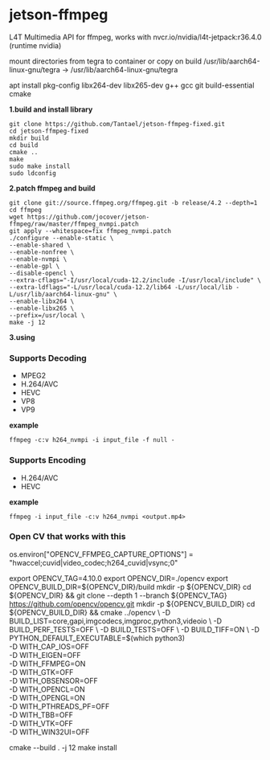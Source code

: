 # jetson-ffmpeg
L4T Multimedia API for ffmpeg, works with nvcr.io/nvidia/l4t-jetpack:r36.4.0 (runtime nvidia)

mount directories from tegra to container or copy on build /usr/lib/aarch64-linux-gnu/tegra -> /usr/lib/aarch64-linux-gnu/tegra

apt install pkg-config libx264-dev libx265-dev g++ gcc git build-essential cmake

**1.build and install library**

    git clone https://github.com/Tantael/jetson-ffmpeg-fixed.git
    cd jetson-ffmpeg-fixed
    mkdir build
    cd build
    cmake ..
    make
    sudo make install
    sudo ldconfig
	
**2.patch ffmpeg and build**

    git clone git://source.ffmpeg.org/ffmpeg.git -b release/4.2 --depth=1
    cd ffmpeg
    wget https://github.com/jocover/jetson-ffmpeg/raw/master/ffmpeg_nvmpi.patch
    git apply --whitespace=fix ffmpeg_nvmpi.patch
    ./configure --enable-static \
    --enable-shared \
    --enable-nonfree \
    --enable-nvmpi \
    --enable-gpl \
    --disable-opencl \
    --extra-cflags="-I/usr/local/cuda-12.2/include -I/usr/local/include" \
    --extra-ldflags="-L/usr/local/cuda-12.2/lib64 -L/usr/local/lib -L/usr/lib/aarch64-linux-gnu" \
    --enable-libx264 \
    --enable-libx265 \
    --prefix=/usr/local \
    make -j 12

**3.using**

### Supports Decoding
  - MPEG2
  - H.264/AVC
  - HEVC
  - VP8
  - VP9
  
**example**

    ffmpeg -c:v h264_nvmpi -i input_file -f null -
	
### Supports Encoding
  - H.264/AVC
  - HEVC

**example**

    ffmpeg -i input_file -c:v h264_nvmpi <output.mp4>

### Open CV that works with this 
os.environ["OPENCV_FFMPEG_CAPTURE_OPTIONS"] = "hwaccel;cuvid|video_codec;h264_cuvid|vsync;0"

export OPENCV_TAG=4.10.0
export OPENCV_DIR=./opencv
export OPENCV_BUILD_DIR=${OPENCV_DIR}/build
mkdir -p ${OPENCV_DIR}
cd ${OPENCV_DIR} && git clone --depth 1 --branch ${OPENCV_TAG} https://github.com/opencv/opencv.git
mkdir -p ${OPENCV_BUILD_DIR}
cd ${OPENCV_BUILD_DIR} && cmake ../opencv \
    -D BUILD_LIST=core,gapi,imgcodecs,imgproc,python3,videoio \
    -D BUILD_PERF_TESTS=OFF \
    -D BUILD_TESTS=OFF \
    -D BUILD_TIFF=ON \
    -D PYTHON_DEFAULT_EXECUTABLE=$(which python3) \
    -D WITH_CAP_IOS=OFF \
    -D WITH_EIGEN=OFF \
    -D WITH_FFMPEG=ON \
    -D WITH_GTK=OFF \
    -D WITH_OBSENSOR=OFF \
    -D WITH_OPENCL=ON \
    -D WITH_OPENGL=ON \
    -D WITH_PTHREADS_PF=OFF \
    -D WITH_TBB=OFF \
    -D WITH_VTK=OFF \
    -D WITH_WIN32UI=OFF

cmake --build . -j 12
make install

